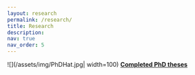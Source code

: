 ```yaml
---
layout: research
permalink: /research/
title: Research
description:
nav: true
nav_order: 5
---
```


![](/assets/img/PhDHat.jpg| width=100) **[Completed PhD theses](/research/phdtheses/)**
